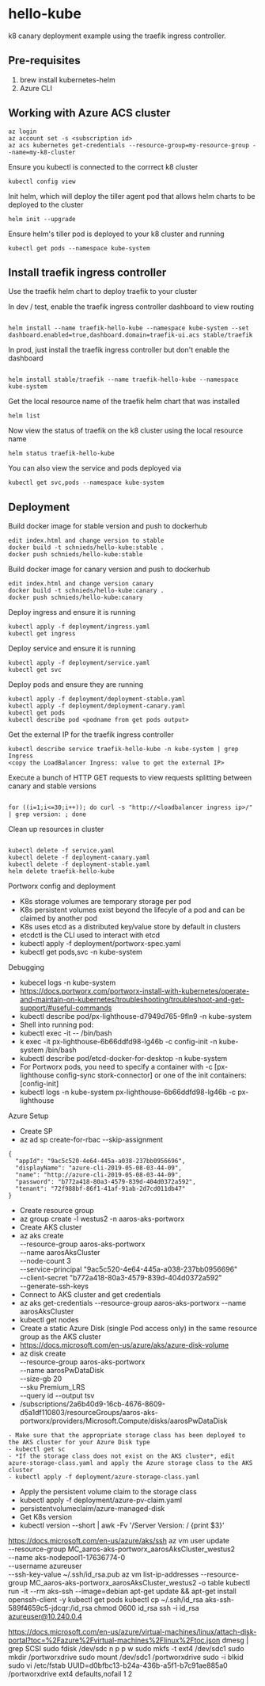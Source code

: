 # hello-kube
k8 canary deployment example using the traefik ingress controller.


## Pre-requisites

1. brew install kubernetes-helm
2. Azure CLI


## Working with Azure ACS cluster

```
az login
az account set -s <subscription id>
az acs kubernetes get-credentials --resource-group=my-resource-group --name=my-k8-cluster
```

Ensure you kubectl is connected to the corrrect k8 cluster

```
kubectl config view
```

Init helm, which will deploy the tiller agent pod that allows helm charts to be deployed to the cluster

```
helm init --upgrade
```

Ensure helm's tiller pod is deployed to your k8 cluster and running

```
kubectl get pods --namespace kube-system
```

## Install traefik ingress controller

Use the traefik helm chart to deploy traefik to your cluster

In dev / test, enable the traefik ingress controller dashboard to view routing
```

helm install --name traefik-hello-kube --namespace kube-system --set dashboard.enabled=true,dashboard.domain=traefik-ui.acs stable/traefik
```

In prod, just install the traefik ingress controller but don't enable the dashboard

```

helm install stable/traefik --name traefik-hello-kube --namespace kube-system
```

Get the local resource name of the traefik helm chart that was installed

```
helm list
```

Now view the status of traefik on the k8 cluster using the local resource name

```
helm status traefik-hello-kube
```

You can also view the service and pods deployed via

```
kubectl get svc,pods --namespace kube-system
```

## Deployment

Build docker image for stable version and push to dockerhub

```
edit index.html and change version to stable
docker build -t schnieds/hello-kube:stable .
docker push schnieds/hello-kube:stable
```

Build docker image for canary version and push to dockerhub

```
edit index.html and change version canary
docker build -t schnieds/hello-kube:canary .
docker push schnieds/hello-kube:canary
```

Deploy ingress and ensure it is running

```
kubectl apply -f deployment/ingress.yaml
kubectl get ingress
```

Deploy service and ensure it is running

```
kubectl apply -f deployment/service.yaml
kubectl get svc
```

Deploy pods and ensure they are running

```
kubectl apply -f deployment/deployment-stable.yaml
kubectl apply -f deployment/deployment-canary.yaml
kubectl get pods
kubectl describe pod <podname from get pods output>
```

Get the external IP for the traefik ingress controller

```
kubectl describe service traefik-hello-kube -n kube-system | grep Ingress
<copy the LoadBalancer Ingress: value to get the external IP>
```


Execute a bunch of HTTP GET requests to view requests splitting between canary and stable versions

```

for ((i=1;i<=30;i++)); do curl -s "http://<loadbalancer ingress ip>/" | grep version: ; done
```

Clean up resources in cluster
```

kubectl delete -f service.yaml
kubectl delete -f deployment-canary.yaml
kubectl delete -f deployment-stable.yaml
helm delete traefik-hello-kube
```

Portworx config and deployment
- K8s storage volumes are temporary storage per pod
- K8s persistent volumes exist beyond the lifecyle of a pod and can be claimed by another pod
- K8s uses etcd as a distributed key/value store by default in clusters
- etcdctl is the CLI used to interact with etcd
- kubectl apply -f deployment/portworx-spec.yaml
- kubectl get pods,svc -n kube-system

Debugging
- kubecel logs -n kube-system <pod-name>
- https://docs.portworx.com/portworx-install-with-kubernetes/operate-and-maintain-on-kubernetes/troubleshooting/troubleshoot-and-get-support/#useful-commands
- kubectl describe pod/px-lighthouse-d7949d765-9fln9 -n kube-system
- Shell into running pod:
- kubectl exec -it <pod-name> -- /bin/bash
- k exec -it px-lighthouse-6b66ddfd98-lg46b -c config-init -n kube-system /bin/bash
- kubectl describe pod/etcd-docker-for-desktop -n kube-system
- For Portworx pods, you need to specify a container with -c [px-lighthouse config-sync stork-connector] or one of the init containers: [config-init]
- kubectl logs -n kube-system px-lighthouse-6b66ddfd98-lg46b -c px-lighthouse

Azure Setup
- Create SP
- az ad sp create-for-rbac --skip-assignment
```
{
  "appId": "9ac5c520-4e64-445a-a038-237bb0956696",
  "displayName": "azure-cli-2019-05-08-03-44-09",
  "name": "http://azure-cli-2019-05-08-03-44-09",
  "password": "b772a418-80a3-4579-839d-404d0372a592",
  "tenant": "72f988bf-86f1-41af-91ab-2d7cd011db47"
}
```
- Create resource group
- az group create -l westus2 -n aaros-aks-portworx
- Create AKS cluster
- az aks create \
    --resource-group aaros-aks-portworx \
    --name aarosAksCluster \
    --node-count 3 \
    --service-principal "9ac5c520-4e64-445a-a038-237bb0956696" \
    --client-secret "b772a418-80a3-4579-839d-404d0372a592" \
    --generate-ssh-keys
- Connect to AKS cluster and get credentials
- az aks get-credentials --resource-group aaros-aks-portworx --name aarosAksCluster
- kubectl get nodes
- Create a static Azure Disk (single Pod access only) in the same resource group as the AKS cluster
- https://docs.microsoft.com/en-us/azure/aks/azure-disk-volume
- az disk create \
  --resource-group aaros-aks-portworx \
  --name aarosPwDataDisk  \
  --size-gb 20 \
  --sku Premium_LRS \
  --query id --output tsv
- /subscriptions/2a6b40d9-16cb-4676-8609-d5a1df110803/resourceGroups/aaros-aks-portworx/providers/Microsoft.Compute/disks/aarosPwDataDisk
```
- Make sure that the appropriate storage class has been deployed to the AKS cluster for your Azure Disk type
- kubectl get sc
- *If the storage class does not exist on the AKS cluster*, edit azure-storage-class.yaml and apply the Azure storage class to the AKS cluster
- kubectl apply -f deployment/azure-storage-class.yaml
```
- Apply the persistent volume claim to the storage class
- kubectl apply -f deployment/azure-pv-claim.yaml
- persistentvolumeclaim/azure-managed-disk
- Get K8s version
- kubectl version --short | awk -Fv '/Server Version: / {print $3}'

https://docs.microsoft.com/en-us/azure/aks/ssh
az vm user update \
  --resource-group MC_aaros-aks-portworx_aarosAksCluster_westus2 \
  --name aks-nodepool1-17636774-0 \
  --username azureuser \
  --ssh-key-value ~/.ssh/id_rsa.pub
  az vm list-ip-addresses --resource-group MC_aaros-aks-portworx_aarosAksCluster_westus2 -o table
  kubectl run -it --rm aks-ssh --image=debian
  apt-get update && apt-get install openssh-client -y
  kubectl get pods
  kubectl cp ~/.ssh/id_rsa aks-ssh-589f4659c5-jdcqr:/id_rsa
  chmod 0600 id_rsa
  ssh -i id_rsa azureuser@10.240.0.4

https://docs.microsoft.com/en-us/azure/virtual-machines/linux/attach-disk-portal?toc=%2Fazure%2Fvirtual-machines%2Flinux%2Ftoc.json
dmesg | grep SCSI
sudo fdisk /dev/sdc
n
p
p
w
sudo mkfs -t ext4 /dev/sdc1
sudo mkdir /portworxdrive
sudo mount /dev/sdc1 /portworxdrive
sudo -i blkid
sudo vi /etc/fstab
UUID=d0bfbc13-b24a-436b-a5f1-b7c91ae885a0   /portworxdrive   ext4   defaults,nofail   1   2
